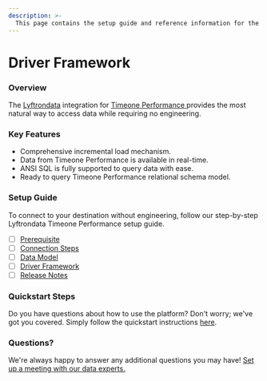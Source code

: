 ```yaml
---
description: >-
  This page contains the setup guide and reference information for the Timeone Performance source connector.
---
```


# Driver Framework

### Overview

The [Lyftrondata](https://www.lyftrondata.com/) integration for [Timeone Performance](https://www.lyftrondata.com/integration/timeone-performance/)[ ](https://www.lyftrondata.com/integration/timeone-performance/)provides the most natural way to access data while requiring no engineering.

### Key Features

* Comprehensive incremental load mechanism.
* Data from Timeone Performance is available in real-time.&#x20;
* ANSI SQL is fully supported to query data with ease.
* Ready to query Timeone Performance relational schema model.

### Setup Guide

To connect to your destination without engineering, follow our step-by-step Lyftrondata Timeone Performance setup guide.

* [ ] [Prerequisite](../../marketing-analytics/timeone-performance/prerequisite.md)
* [ ] [Connection Steps](../../marketing-analytics/timeone-performance/connection-steps.md)
* [ ] [Data Model](../../marketing-analytics/timeone-performance/data-model/)
* [ ] [Driver Framework](../../marketing-analytics/timeone-performance/driver-framework/)
* [ ] [Release Notes](../../marketing-analytics/timeone-performance/release-notes.md)

### Quickstart Steps

Do you have questions about how to use the platform? Don't worry; we've got you covered. Simply follow the quickstart instructions [here](../../../quickstart-steps.md).

### Questions? <a href="#questions" id="questions"></a>

We're always happy to answer any additional questions you may have! [Set up a meeting with our data experts.](https://www.lyftrondata.com/book-a-meeting/)


